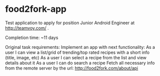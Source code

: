 # food2fork-app

Test application to apply for position Junior Android Engineer at http://teamvoy.com/ .

Completion time: ~11 days

Original task requirements:
Implement an app with next functionality:
    As a user I can view a list/grid of trending/top rated recipes with a short info (title, image, etc)
    As a user I can select a recipe from the list and view details about it
    As a user I can do search a recipe
Fetch all necessary info from the remote server by the url: http://food2fork.com/about/api
